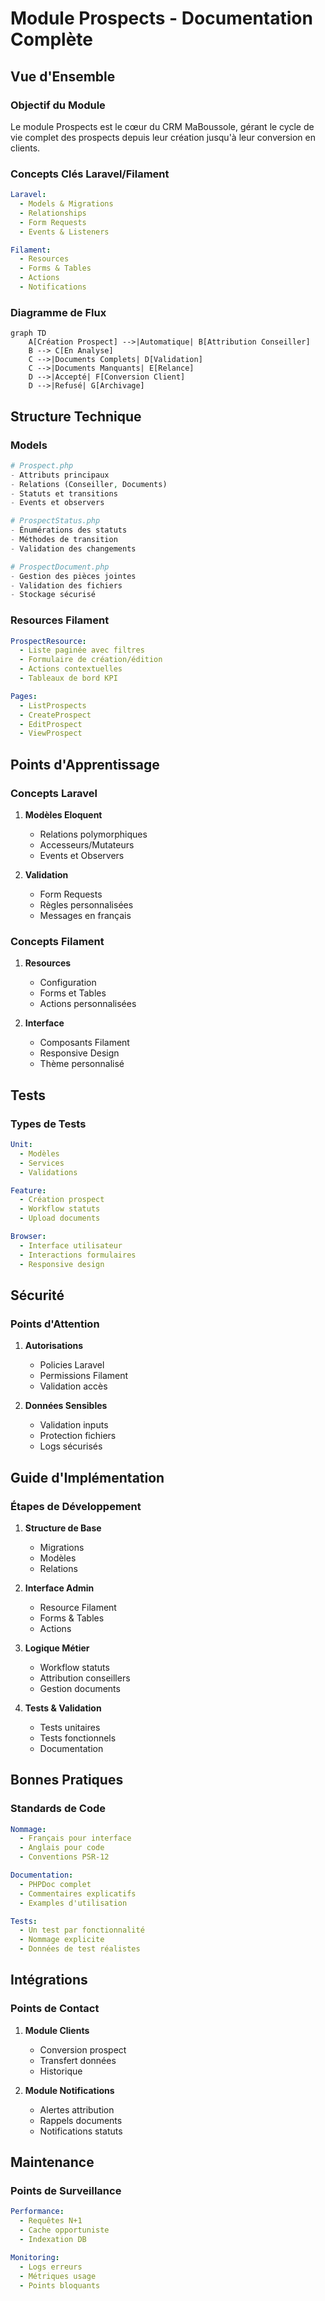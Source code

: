 # Module Prospects - Documentation Complète

## Vue d'Ensemble

### Objectif du Module
Le module Prospects est le cœur du CRM MaBoussole, gérant le cycle de vie complet des prospects depuis leur création jusqu'à leur conversion en clients.

### Concepts Clés Laravel/Filament
```yaml
Laravel:
  - Models & Migrations
  - Relationships
  - Form Requests
  - Events & Listeners

Filament:
  - Resources
  - Forms & Tables
  - Actions
  - Notifications
```

### Diagramme de Flux
```mermaid
graph TD
    A[Création Prospect] -->|Automatique| B[Attribution Conseiller]
    B --> C[En Analyse]
    C -->|Documents Complets| D[Validation]
    C -->|Documents Manquants| E[Relance]
    D -->|Accepté| F[Conversion Client]
    D -->|Refusé| G[Archivage]
```

## Structure Technique

### Models
```php
# Prospect.php
- Attributs principaux
- Relations (Conseiller, Documents)
- Statuts et transitions
- Events et observers

# ProspectStatus.php
- Énumérations des statuts
- Méthodes de transition
- Validation des changements

# ProspectDocument.php
- Gestion des pièces jointes
- Validation des fichiers
- Stockage sécurisé
```

### Resources Filament
```yaml
ProspectResource:
  - Liste paginée avec filtres
  - Formulaire de création/édition
  - Actions contextuelles
  - Tableaux de bord KPI

Pages:
  - ListProspects
  - CreateProspect
  - EditProspect
  - ViewProspect
```

## Points d'Apprentissage

### Concepts Laravel
1. **Modèles Eloquent**
   - Relations polymorphiques
   - Accesseurs/Mutateurs
   - Events et Observers

2. **Validation**
   - Form Requests
   - Règles personnalisées
   - Messages en français

### Concepts Filament
1. **Resources**
   - Configuration
   - Forms et Tables
   - Actions personnalisées

2. **Interface**
   - Composants Filament
   - Responsive Design
   - Thème personnalisé

## Tests

### Types de Tests
```yaml
Unit:
  - Modèles
  - Services
  - Validations

Feature:
  - Création prospect
  - Workflow statuts
  - Upload documents

Browser:
  - Interface utilisateur
  - Interactions formulaires
  - Responsive design
```

## Sécurité

### Points d'Attention
1. **Autorisations**
   - Policies Laravel
   - Permissions Filament
   - Validation accès

2. **Données Sensibles**
   - Validation inputs
   - Protection fichiers
   - Logs sécurisés

## Guide d'Implémentation

### Étapes de Développement
1. **Structure de Base**
   - Migrations
   - Modèles
   - Relations

2. **Interface Admin**
   - Resource Filament
   - Forms & Tables
   - Actions

3. **Logique Métier**
   - Workflow statuts
   - Attribution conseillers
   - Gestion documents

4. **Tests & Validation**
   - Tests unitaires
   - Tests fonctionnels
   - Documentation

## Bonnes Pratiques

### Standards de Code
```yaml
Nommage:
  - Français pour interface
  - Anglais pour code
  - Conventions PSR-12

Documentation:
  - PHPDoc complet
  - Commentaires explicatifs
  - Examples d'utilisation

Tests:
  - Un test par fonctionnalité
  - Nommage explicite
  - Données de test réalistes
```

## Intégrations

### Points de Contact
1. **Module Clients**
   - Conversion prospect
   - Transfert données
   - Historique

2. **Module Notifications**
   - Alertes attribution
   - Rappels documents
   - Notifications statuts

## Maintenance

### Points de Surveillance
```yaml
Performance:
  - Requêtes N+1
  - Cache opportuniste
  - Indexation DB

Monitoring:
  - Logs erreurs
  - Métriques usage
  - Points bloquants
```
